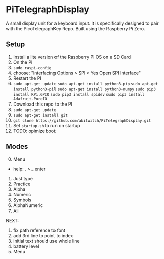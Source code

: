 # PiTelegraphDisplay
A small display unit for a keyboard input. It is specifically designed to pair with the PicoTelegraphKey Repo. Built using the Raspberry Pi Zero.


## Setup
1. Install a lite version of the Raspberry PI OS on a SD Card
0. On the PI
  1. `sudo raspi-config`
  2. choose: "Interfacing Options > SPI > Yes Open SPI Interface"
  3. Restart the PI
  4. `sudo apt-get update`
     `sudo apt-get install python3-pip`
     `sudo apt-get install python3-pil`
     `sudo apt-get install python3-numpy`
     `sudo pip3 install RPi.GPIO`
     `sudo pip3 install spidev`
     `sudo pip3 install Adafruit-PureIO`
2. Download this repo to the PI
  1. `sudo apt-get update`
  2. `sudo apt-get install git`
  3. `git clone https://github.com/abitwitch/PiTelegraphDisplay.git`
3. Set `startup.sh` to run on startup
4. TODO: opimize boot



## Modes
0. Menu 
  - help: . >     _ enter
1. Just type
2. Practice
  1. Alpha
  2. Numeric
  3. Symbols
  4. AlphaNumeric
  5. All



NEXT:
1. fix path reference to font
2. add 3rd line to point to index
3. initial text should use whole line
4. battery level
5. Menu

